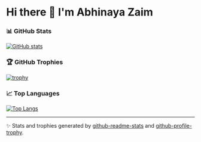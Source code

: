 
# Hi there 👋 I'm Abhinaya Zaim  

### 📊 GitHub Stats
[![GitHub stats](https://github-readme-stats.vercel.app/api?username=abhinayazaim&show_icons=true&theme=radical)](https://github.com/abhinayazaim)

### 🏆 GitHub Trophies
[![trophy](https://github-profile-trophy.vercel.app/?username=abhinayazaim&theme=radical&no-frame=true&row=1&column=6)](https://github.com/ryo-ma/github-profile-trophy)

### 📈 Top Languages
[![Top Langs](https://github-readme-stats.vercel.app/api/top-langs/?username=abhinayazaim&layout=compact&theme=radical)](https://github.com/abhinayazaim)

---
✨ Stats and trophies generated by [github-readme-stats](https://github.com/anuraghazra/github-readme-stats) and [github-profile-trophy](https://github.com/ryo-ma/github-profile-trophy).

